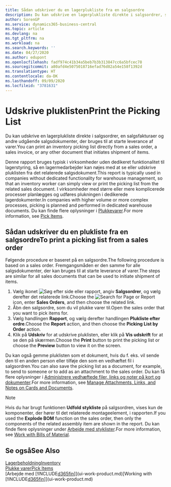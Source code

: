 ```yaml
---
title: Sådan udskriver du en lagerplukliste fra en salgsordre
description: Du kan udskrive en lagerplukliste direkte i salgsordrer, salg, fakturaer og andre udgående salgsdokumenter.
author: SorenGP
ms.service: dynamics365-business-central
ms.topic: article
ms.devlang: na
ms.tgt_pltfrm: na
ms.workload: na
ms.search.keywords: ''
ms.date: 04/27/2020
ms.author: edupont
ms.openlocfilehash: fadf974c41b34a5beb7b3b313847cc6a5bfcec78
ms.sourcegitcommit: a80afd4e5075018716efad76d82a54e158f1392d
ms.translationtype: HT
ms.contentlocale: da-DK
ms.lasthandoff: 09/09/2020
ms.locfileid: "3781631"
---
```

# <a name="print-the-picking-list"></a><span data-ttu-id="6694f-103">Udskrive pluklisten</span><span class="sxs-lookup"><span data-stu-id="6694f-103">Print the Picking List</span></span>
<span data-ttu-id="6694f-104">Du kan udskrive en lagerplukliste direkte i salgsordrer, en salgsfakturaer og andre udgående salgsdokumenter, der bruges til at starte leverance af varer.</span><span class="sxs-lookup"><span data-stu-id="6694f-104">You can print an inventory picking list directly from a sales order, a sales invoice, or any other document that initiates shipment of items.</span></span>

<span data-ttu-id="6694f-105">Denne rapport bruges typisk i virksomheder uden dedikeret funktionalitet til lagerstyring, så en lagermedarbejder kan nøjes med at se eller udskrive pluklisten fra det relaterede salgsdokument.</span><span class="sxs-lookup"><span data-stu-id="6694f-105">This report is typically used in companies without dedicated functionality for warehouse management, so that an inventory worker can simply view or print the picking list from the related sales document.</span></span> <span data-ttu-id="6694f-106">I virksomheder med større eller mere komplicerede processer planlægges og udføres plukningen i dedikerede lagerdokumenter.</span><span class="sxs-lookup"><span data-stu-id="6694f-106">In companies with higher volume or more complex processes, picking is planned and performed in dedicated warehouse documents.</span></span> <span data-ttu-id="6694f-107">Du kan finde flere oplysninger i [Plukkevarer](warehouse-pick-items.md).</span><span class="sxs-lookup"><span data-stu-id="6694f-107">For more information, see [Pick Items](warehouse-pick-items.md).</span></span>

## <a name="to-print-a-picking-list-from-a-sales-order"></a><span data-ttu-id="6694f-108">Sådan udskriver du en plukliste fra en salgsordre</span><span class="sxs-lookup"><span data-stu-id="6694f-108">To print a picking list from a sales order</span></span>  
<span data-ttu-id="6694f-109">Følgende procedure er baseret på en salgsordre.</span><span class="sxs-lookup"><span data-stu-id="6694f-109">The following procedure is based on a sales order.</span></span> <span data-ttu-id="6694f-110">Fremgangsmåden er den samme for alle salgsdokumenter, der kan bruges til at starte leverance af varer.</span><span class="sxs-lookup"><span data-stu-id="6694f-110">The steps are similar for all sales documents that can be used to initiate shipment of items.</span></span>

1. <span data-ttu-id="6694f-111">Vælg ikonet ![Søg efter side eller rapport](media/ui-search/search_small.png "Ikonet Søg efter side eller rapport"), angiv **Salgsordrer**, og vælg derefter det relaterede link.</span><span class="sxs-lookup"><span data-stu-id="6694f-111">Choose the ![Search for Page or Report](media/ui-search/search_small.png "Search for Page or Report icon") icon, enter **Sales Orders**, and then choose the related link.</span></span>  
2. <span data-ttu-id="6694f-112">Åbn den salgsordre, som du vil plukke varer til.</span><span class="sxs-lookup"><span data-stu-id="6694f-112">Open the sales order that you want to pick items for.</span></span>  
3. <span data-ttu-id="6694f-113">Vælg handlingen **Rapport**, og vælg derefter handlingen **Plukliste efter ordre**.</span><span class="sxs-lookup"><span data-stu-id="6694f-113">Choose the **Report** action, and then choose the **Picking List by Order** action.</span></span>  
4. <span data-ttu-id="6694f-114">Klik på **Udskriv** for at udskrive pluklisten, eller klik på **Vis udskrift** for at se den på skærmen.</span><span class="sxs-lookup"><span data-stu-id="6694f-114">Choose the **Print** button to print the picking list or choose the **Preview** button to view it on the screen.</span></span>

<span data-ttu-id="6694f-115">Du kan også gemme pluklisten som et dokument, hvis du f. eks. vil sende den til en anden person eller tilføje den som en vedhæftet fil i salgsordren.</span><span class="sxs-lookup"><span data-stu-id="6694f-115">You can also save the picking list as a document, for example, to send to someone or to add as an attachment to the sales order.</span></span> <span data-ttu-id="6694f-116">Du kan få flere oplysninger i [Administrere vedhæftede filer, links og noter på kort og dokumenter](ui-how-add-link-to-record.md).</span><span class="sxs-lookup"><span data-stu-id="6694f-116">For more information, see [Manage Attachments, Links, and Notes on Cards and Documents](ui-how-add-link-to-record.md).</span></span>

> [!NOTE]
> <span data-ttu-id="6694f-117">Hvis du har brugt funktionen **Udfold stykliste** på salgsordren, vises kun de komponenter, der hører til det relaterede montageelement, i rapporten.</span><span class="sxs-lookup"><span data-stu-id="6694f-117">If you used the **Explode BOM** function on the sales order, then only the components of the related assembly item are shown in the report.</span></span> <span data-ttu-id="6694f-118">Du kan finde flere oplysninger under [Arbejde med styklister](inventory-how-work-BOMs.md).</span><span class="sxs-lookup"><span data-stu-id="6694f-118">For more information, see [Work with Bills of Material](inventory-how-work-BOMs.md).</span></span>

## <a name="see-also"></a><span data-ttu-id="6694f-119">Se også</span><span class="sxs-lookup"><span data-stu-id="6694f-119">See Also</span></span>  
[<span data-ttu-id="6694f-120">Lagerbeholdning</span><span class="sxs-lookup"><span data-stu-id="6694f-120">Inventory</span></span>](inventory-manage-inventory.md)  
[<span data-ttu-id="6694f-121">Plukke varer</span><span class="sxs-lookup"><span data-stu-id="6694f-121">Pick Items</span></span>](warehouse-pick-items.md)  
<span data-ttu-id="6694f-122">[Arbejde med [!INCLUDE[d365fin](includes/d365fin_md.md)]](ui-work-product.md)</span><span class="sxs-lookup"><span data-stu-id="6694f-122">[Working with [!INCLUDE[d365fin](includes/d365fin_md.md)]](ui-work-product.md)</span></span>   

